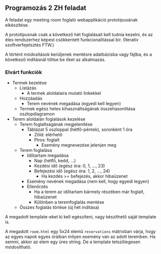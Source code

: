 ## Programozás 2 ZH feladat

A feladat egy meeting room foglaló webapplikáció prototípusának elkészítése.

A prototípusnak csak a következő hét foglalásait kell tudnia kezelni, és az éles rendszerhez képest csökkentett funkcionalitással bír.
(Iteratív szoftverfejelsztés FTW.)

A történt módosítások kerüljenek mentésre adatbázisba vagy fájlba, és a következő indításnál töltse be őket az alkalmazás.

### Elvárt funkciók

- Termek kezelése
  - Listázás
    - A termek aloldalaira mutató linkekkel
  - Hozzáadás
    - Terem nevének megadása (egyedi kell legyen)
  - Termek egész hetes kihasználtságának összehasonlítása oszlopdiagramon
- Terem aloldalán foglalások kezelése
  - Terem foglaltságának megjelenítése
    - Táblázat 5 oszloppal (hétfő-péntek), soronként 1 óra
      - Zöld: elérhető
      - Piros: foglalt
        - Esemény megnevezése jelenjen meg
  - Terem foglalása
    - Időtartam megadása
      - Nap (hétfő, kedd, ...)
      - Kezdési idő (egész óra: 0, 1, ..., 23)
      - Befejezési idő (egész óra: 1, 2, ..., 24)
        - Ha kezdés >= befejezés, akkor hibaüzenet
    - Esemény nevének megadása (nem kell, hogy egyedi legyen)
    - Ellenőrzés
      - Ha a terem az időtartam bármely részében már foglalt, hibaüzenet
      - Különben a teremfoglalás mentése
  - Összes foglalás törlése (új hét indítása)

A megadott template-eket ki kell egészíteni, vagy készíthető saját template is.

A megadott `room.html` egy 5x24 elemű `reservations` mátrixban várja, hogy az egyes napok egyes óráiban milyen esemény van az adott teremben.
Ha semmi, akkor az elem egy üres string.
De a template tetszőlegesen módosítható.
